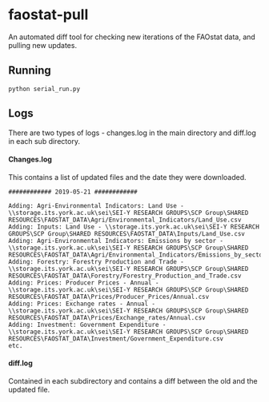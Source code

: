# faostat-pull
An automated diff tool for checking new iterations of the FAOstat data, and pulling new updates.


## Running
`python serial_run.py`

## Logs
There are two types of logs - changes.log in the main directory and diff.log in each sub directory.

#### Changes.log
This contains a list of updated files and the date they were downloaded. 
```
############ 2019-05-21 ############

Adding: Agri-Environmental Indicators: Land Use - \\storage.its.york.ac.uk\sei\SEI-Y RESEARCH GROUPS\SCP Group\SHARED RESOURCES\FAOSTAT_DATA\Agri/Environmental_Indicators/Land_Use.csv
Adding: Inputs: Land Use - \\storage.its.york.ac.uk\sei\SEI-Y RESEARCH GROUPS\SCP Group\SHARED RESOURCES\FAOSTAT_DATA\Inputs/Land_Use.csv
Adding: Agri-Environmental Indicators: Emissions by sector - \\storage.its.york.ac.uk\sei\SEI-Y RESEARCH GROUPS\SCP Group\SHARED RESOURCES\FAOSTAT_DATA\Agri/Environmental_Indicators/Emissions_by_sector.csv
Adding: Forestry: Forestry Production and Trade - \\storage.its.york.ac.uk\sei\SEI-Y RESEARCH GROUPS\SCP Group\SHARED RESOURCES\FAOSTAT_DATA\Forestry/Forestry_Production_and_Trade.csv
Adding: Prices: Producer Prices - Annual - \\storage.its.york.ac.uk\sei\SEI-Y RESEARCH GROUPS\SCP Group\SHARED RESOURCES\FAOSTAT_DATA\Prices/Producer_Prices/Annual.csv
Adding: Prices: Exchange rates - Annual - \\storage.its.york.ac.uk\sei\SEI-Y RESEARCH GROUPS\SCP Group\SHARED RESOURCES\FAOSTAT_DATA\Prices/Exchange_rates/Annual.csv
Adding: Investment: Government Expenditure - \\storage.its.york.ac.uk\sei\SEI-Y RESEARCH GROUPS\SCP Group\SHARED RESOURCES\FAOSTAT_DATA\Investment/Government_Expenditure.csv
etc.
```

#### diff.log
Contained in each subdirectory and contains a diff between the old and the updated file.

